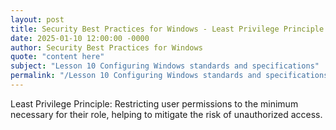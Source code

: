 ```yaml
---
layout: post
title: Security Best Practices for Windows - Least Privilege Principle
date: 2025-01-10 12:00:00 -0000
author: Security Best Practices for Windows
quote: "content here"
subject: "Lesson 10 Configuring Windows standards and specifications"
permalink: "/Lesson 10 Configuring Windows standards and specifications/Security Best Practices for Windows/Security Best Practices for Windows - Least Privilege Principle"
---
```


Least Privilege Principle: Restricting user permissions to the minimum necessary for their role, helping to mitigate the risk of unauthorized access.
